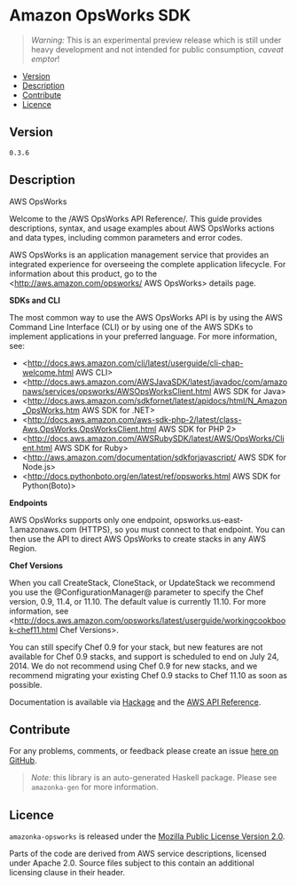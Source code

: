 # Amazon OpsWorks SDK

> _Warning:_ This is an experimental preview release which is still under heavy development and not intended for public consumption, _caveat emptor_!

* [Version](#version)
* [Description](#description)
* [Contribute](#contribute)
* [Licence](#licence)


## Version

`0.3.6`


## Description

AWS OpsWorks

Welcome to the /AWS OpsWorks API Reference/. This guide provides
descriptions, syntax, and usage examples about AWS OpsWorks actions and
data types, including common parameters and error codes.

AWS OpsWorks is an application management service that provides an
integrated experience for overseeing the complete application lifecycle.
For information about this product, go to the
<http://aws.amazon.com/opsworks/ AWS OpsWorks> details page.

__SDKs and CLI__

The most common way to use the AWS OpsWorks API is by using the AWS
Command Line Interface (CLI) or by using one of the AWS SDKs to
implement applications in your preferred language. For more information,
see:

-   <http://docs.aws.amazon.com/cli/latest/userguide/cli-chap-welcome.html AWS CLI>
-   <http://docs.aws.amazon.com/AWSJavaSDK/latest/javadoc/com/amazonaws/services/opsworks/AWSOpsWorksClient.html AWS SDK for Java>
-   <http://docs.aws.amazon.com/sdkfornet/latest/apidocs/html/N_Amazon_OpsWorks.htm AWS SDK for .NET>
-   <http://docs.aws.amazon.com/aws-sdk-php-2/latest/class-Aws.OpsWorks.OpsWorksClient.html AWS SDK for PHP 2>
-   <http://docs.aws.amazon.com/AWSRubySDK/latest/AWS/OpsWorks/Client.html AWS SDK for Ruby>
-   <http://aws.amazon.com/documentation/sdkforjavascript/ AWS SDK for Node.js>
-   <http://docs.pythonboto.org/en/latest/ref/opsworks.html AWS SDK for Python(Boto)>

__Endpoints__

AWS OpsWorks supports only one endpoint,
opsworks.us-east-1.amazonaws.com (HTTPS), so you must connect to that
endpoint. You can then use the API to direct AWS OpsWorks to create
stacks in any AWS Region.

__Chef Versions__

When you call CreateStack, CloneStack, or UpdateStack we recommend you
use the @ConfigurationManager@ parameter to specify the Chef version,
0.9, 11.4, or 11.10. The default value is currently 11.10. For more
information, see
<http://docs.aws.amazon.com/opsworks/latest/userguide/workingcookbook-chef11.html Chef Versions>.

You can still specify Chef 0.9 for your stack, but new features are not
available for Chef 0.9 stacks, and support is scheduled to end on July
24, 2014. We do not recommend using Chef 0.9 for new stacks, and we
recommend migrating your existing Chef 0.9 stacks to Chef 11.10 as soon
as possible.

Documentation is available via [Hackage](http://hackage.haskell.org/package/amazonka-opsworks)
and the [AWS API Reference](http://docs.aws.amazon.com/opsworks/latest/APIReference/Welcome.html).


## Contribute

For any problems, comments, or feedback please create an issue [here on GitHub](https://github.com/brendanhay/amazonka/issues).

> _Note:_ this library is an auto-generated Haskell package. Please see `amazonka-gen` for more information.


## Licence

`amazonka-opsworks` is released under the [Mozilla Public License Version 2.0](http://www.mozilla.org/MPL/).

Parts of the code are derived from AWS service descriptions, licensed under Apache 2.0.
Source files subject to this contain an additional licensing clause in their header.

